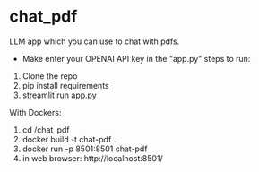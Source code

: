 # chat_pdf
LLM app which you can use to chat with pdfs.


* Make enter your OPENAI API key in the "app.py"
steps to run:
1. Clone the repo
2. pip install requirements
3. streamlit run app.py

With Dockers:
1. cd /chat_pdf
2. docker build -t chat-pdf .
3. docker run -p 8501:8501 chat-pdf
4. in web browser: http://localhost:8501/

